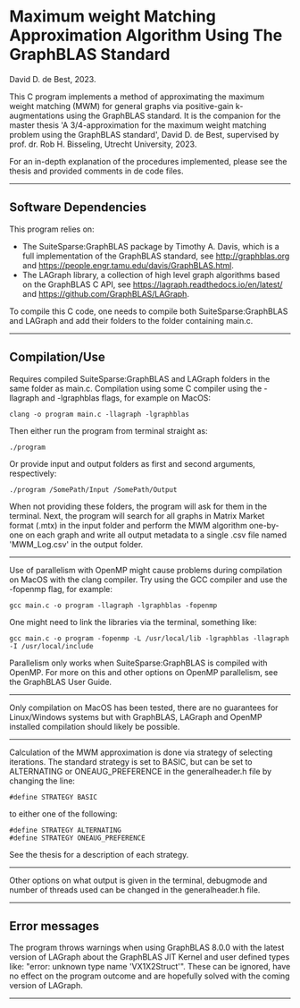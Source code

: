 # Maximum weight Matching Approximation Algorithm Using The GraphBLAS Standard

David D. de Best, 2023.

This C program implements a method of approximating the maximum weight matching (MWM) for general graphs
via positive-gain k-augmentations using the GraphBLAS standard.
It is the companion for the master thesis 'A 3/4-approximation for the maximum weight matching problem using the 
GraphBLAS standard', David D. de Best, supervised by prof. dr. Rob H. Bisseling, Utrecht University, 2023.

For an in-depth explanation of the procedures implemented, please see the thesis and provided comments 
in de code files.

----------------------------------------------------------------------------------------------------
## Software Dependencies

This program relies on:
 -  The SuiteSparse:GraphBLAS package by Timothy A. Davis, which is a full implementation
    of the GraphBLAS standard, see http://graphblas.org and https://people.engr.tamu.edu/davis/GraphBLAS.html.
 -  The LAGraph library, a collection of high level graph algorithms based on the GraphBLAS C API,
    see https://lagraph.readthedocs.io/en/latest/ and https://github.com/GraphBLAS/LAGraph.

To compile this C code, one needs to compile both SuiteSparse:GraphBLAS and LAGraph and add their folders to
the folder containing main.c.

----------------------------------------------------------------------------------------------------
## Compilation/Use

Requires compiled SuiteSparse:GraphBLAS and LAGraph folders in the same folder as main.c.
Compilation using some C compiler using the -llagraph and -lgraphblas flags, for example on MacOS:

    clang -o program main.c -llagraph -lgraphblas

Then either run the program from terminal straight as:

    ./program

Or provide input and output folders as first and second arguments, respectively:

    ./program /SomePath/Input /SomePath/Output

When not providing these folders, the program will ask for them in the terminal.
Next, the program will search for all graphs in Matrix Market format (.mtx) in the input folder
and perform the MWM algorithm one-by-one on each graph and write all output metadata to a single
.csv file named 'MWM_Log.csv' in the output folder.

---
Use of parallelism with OpenMP might cause problems during compilation on MacOS with the clang
compiler. Try using the GCC compiler and use the -fopenmp flag, for example:

    gcc main.c -o program -llagraph -lgraphblas -fopenmp

One might need to link the libraries via the terminal, something like:

    gcc main.c -o program -fopenmp -L /usr/local/lib -lgraphblas -llagraph -I /usr/local/include

Parallelism only works when SuiteSparse:GraphBLAS is compiled with OpenMP. For more on this and
other options on OpenMP parallelism, see the GraphBLAS User Guide.

---
Only compilation on MacOS has been tested, there are no guarantees for Linux/Windows systems but
with GraphBLAS, LAGraph and OpenMP installed compilation should likely be possible.

---
Calculation of the MWM approximation is done via strategy of selecting iterations.
The standard strategy is set to BASIC, but can be set to ALTERNATING or ONEAUG_PREFERENCE
in the generalheader.h file by changing the line:

    #define STRATEGY BASIC

to either one of the following:

    #define STRATEGY ALTERNATING
    #define STRATEGY ONEAUG_PREFERENCE

See the thesis for a description of each strategy.

---
Other options on what output is given in the terminal, debugmode and number of threads used can be 
changed in the generalheader.h file.

----------------------------------------------------------------------------------------------------
## Error messages

The program throws warnings when using GraphBLAS 8.0.0 with the latest version of LAGraph about the 
GraphBLAS JIT Kernel and user defined types like: "error: unknown type name 'VX1X2Struct'". These 
can be ignored, have no effect on the program outcome and are hopefully solved with the coming version 
of LAGraph.

----------------------------------------------------------------------------------------------------
